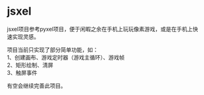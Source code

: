 # jsxel
jsxel项目参考pyxel项目，便于闲暇之余在手机上玩玩像素游戏，或是在手机上快速实现灵感。  

项目当前只实现了部分简单功能，如：  
1、创建画布、游戏定时器（游戏主循环）、游戏帧  
2、矩形绘制、清屏  
3、触屏事件  

有空会继续完善此项目。
